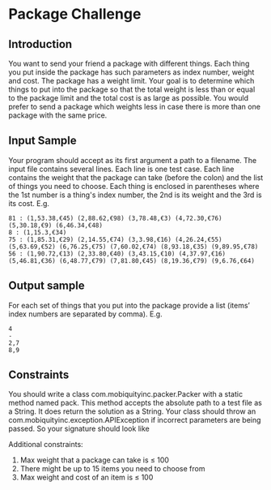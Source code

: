 # Package Challenge
## Introduction
You want to send your friend a package with different things.
Each thing you put inside the package has such parameters as index number, weight and cost. The
package has a weight limit. Your goal is to determine which things to put into the package so that the
total weight is less than or equal to the package limit and the total cost is as large as possible.
You would prefer to send a package which weights less in case there is more than one package with the
same price.

## Input Sample
Your program should accept as its first argument a path to a filename. The input file contains several
lines. Each line is one test case.
Each line contains the weight that the package can take (before the colon) and the list of things you
need to choose. Each thing is enclosed in parentheses where the 1st number is a thing's index number,
the 2nd is its weight and the 3rd is its cost. E.g.

```
81 : (1,53.38,€45) (2,88.62,€98) (3,78.48,€3) (4,72.30,€76) (5,30.18,€9) (6,46.34,€48)
8 : (1,15.3,€34)
75 : (1,85.31,€29) (2,14.55,€74) (3,3.98,€16) (4,26.24,€55) (5,63.69,€52) (6,76.25,€75) (7,60.02,€74) (8,93.18,€35) (9,89.95,€78)
56 : (1,90.72,€13) (2,33.80,€40) (3,43.15,€10) (4,37.97,€16) (5,46.81,€36) (6,48.77,€79) (7,81.80,€45) (8,19.36,€79) (9,6.76,€64)
```
## Output sample
For each set of things that you put into the package provide a list (items’ index numbers are separated
by comma). E.g.
```
4
-
2,7
8,9
```
## Constraints
You should write a class com.mobiquityinc.packer.Packer with a static method named pack. This method
accepts the absolute path to a test file as a String. It does return the solution as a String.
Your class should throw an com.mobiquityinc.exception.APIException if incorrect parameters are being
passed. So your signature should look like

Additional constraints:
1. Max weight that a package can take is ≤ 100
2. There might be up to 15 items you need to choose from
3. Max weight and cost of an item is ≤ 100
